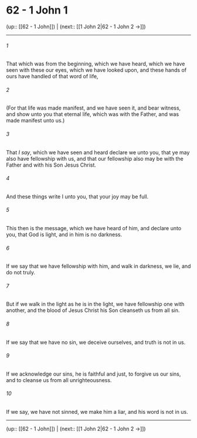 # 62 - 1 John 1

(up:: [[62 - 1 John]]) | (next:: [[1 John 2|62 - 1 John 2 →]])

***


###### 1 
That which was from the beginning, which we have heard, which we have seen with these our eyes, which we have looked upon, and these hands of ours have handled of that word of life, 

###### 2 
(For that life was made manifest, and we have seen it, and bear witness, and show unto you that eternal life, which was with the Father, and was made manifest unto us.) 

###### 3 
That _I say_, which we have seen and heard declare we unto you, that ye may also have fellowship with us, and that our fellowship also may be with the Father and with his Son Jesus Christ. 

###### 4 
And these things write I unto you, that your joy may be full. 

###### 5 
This then is the message, which we have heard of him, and declare unto you, that God is light, and in him is no darkness. 

###### 6 
If we say that we have fellowship with him, and walk in darkness, we lie, and do not truly. 

###### 7 
But if we walk in the light as he is in the light, we have fellowship one with another, and the blood of Jesus Christ his Son cleanseth us from all sin. 

###### 8 
If we say that we have no sin, we deceive ourselves, and truth is not in us. 

###### 9 
If we acknowledge our sins, he is faithful and just, to forgive us our sins, and to cleanse us from all unrighteousness. 

###### 10 
If we say, we have not sinned, we make him a liar, and his word is not in us.

***

(up:: [[62 - 1 John]]) | (next:: [[1 John 2|62 - 1 John 2 →]])
